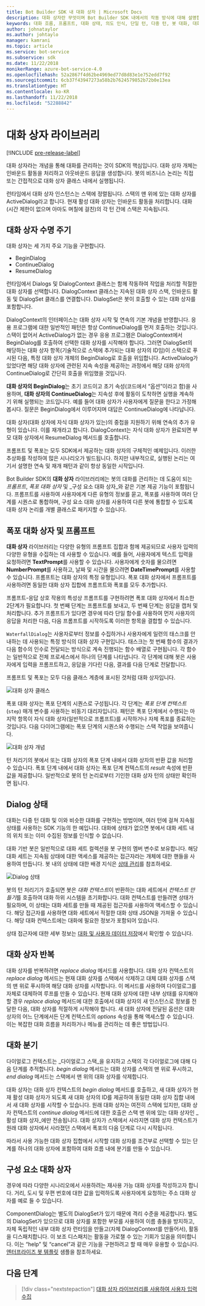 ```yaml
---
title: Bot Builder SDK 내 대화 상자 | Microsoft Docs
description: 대화 상자란 무엇이며 Bot Builder SDK 내에서의 작동 방식에 대해 설명합니다.
keywords: 대화 흐름, 프롬프트, 대화 상태, 의도 인식, 단일 턴, 다중 턴, 봇 대화, 대화, 프롬프트, 폭포, 대화 세트
author: johnataylor
ms.author: johtaylo
manager: kamrani
ms.topic: article
ms.service: bot-service
ms.subservice: sdk
ms.date: 11/22/2018
monikerRange: azure-bot-service-4.0
ms.openlocfilehash: 52a2867f4d62be4969ed77d8d83e1e752edd7f92
ms.sourcegitcommit: 6cb37f43947273a58b2b7624579852b72b0e13ea
ms.translationtype: HT
ms.contentlocale: ko-KR
ms.lasthandoff: 11/22/2018
ms.locfileid: "52288842"
---
```

# <a name="dialogs-library"></a>대화 상자 라이브러리

[!INCLUDE [pre-release-label](../includes/pre-release-label.md)]

대화 상자라는 개념을 통해 대화를 관리하는 것이 SDK의 핵심입니다. 대화 상자 개체는 인바운드 활동을 처리하고 아웃바운드 응답을 생성합니다. 봇의 비즈니스 논리는 직접 또는 간접적으로 대화 상자 클래스 내에서 실행됩니다.

런타임에서 대화 상자 인스턴스는 스택에 정렬됩니다. 스택의 맨 위에 있는 대화 상자를 ActiveDialog라고 합니다. 현재 활성 대화 상자는 인바운드 활동을 처리합니다. 대화(시간 제한이 없으며 아마도 며칠에 걸친)의 각 턴 간에 스택은 지속됩니다. 

## <a name="dialog-lifecycle"></a>대화 상자 수명 주기

대화 상자는 세 가지 주요 기능을 구현합니다.
- BeginDialog
- ContinueDialog
- ResumeDialog

런타임에서 Dialogs 및 DialogContext 클래스는 함께 작동하여 작업을 처리할 적절한 대화 상자를 선택합니다. DialogContext 클래스는 지속된 대화 상자 스택, 인바운드 활동 및 DialogSet 클래스를 연결합니다. DialogSet은 봇이 호출할 수 있는 대화 상자를 포함합니다.

DialogContext의 인터페이스는 대화 상자 시작 및 연속의 기본 개념을 반영합니다. 응용 프로그램에 대한 일반적인 패턴은 항상 ContinueDialog를 먼저 호출하는 것입니다. 스택이 없어서 ActiveDialog가 없는 경우 응용 프로그램은 DialogContext에서 BeginDialog를 호출하여 선택한 대화 상자를 시작해야 합니다. 그러면 DialogSet의 해당하는 대화 상자 항목(기술적으로 스택에 추가되는 대화 상자의 ID임)이 스택으로 푸시된 다음, 특정 대화 상자 개체의 BeginDialog로 호출을 위임합니다. ActiveDialog가 있었다면 해당 대화 상자에 관련된 지속 속성을 제공하는 과정에서 해당 대화 상자의 ContinueDialog로 간단히 호출을 위임했을 것입니다.

**대화 상자의 BeginDialog**는 초기 코드이고 초기 속성(코드에서 “옵션”이라고 함)을 사용하며, **대화 상자의 ContinueDialog**는 지속성 후에 활동이 도착하면 실행을 계속하기 위해 실행되는 코드입니다. 예를 들어 대화 상자가 사용자에게 질문을 한다고 가정해봅시다. 질문은 BeginDialog에서 이루어지며 대답은 ContinueDialog에 나타납니다.

대화 상자(대화 상자에 자식 대화 상자가 있는)의 중첩을 지원하기 위해 연속의 추가 유형이 있습니다. 이를 재개라고 합니다. DialogContext는 자식 대화 상자가 완료되면 부모 대화 상자에서 ResumeDialog 메서드를 호출합니다.

프롬프트 및 폭포는 모두 SDK에서 제공하는 대화 상자의 구체적인 예제입니다. 이러한 추상화를 작성하여 많은 시나리오가 빌드됩니다. 하지만 내부적으로, 실행된 논리는 여기서 설명한 연속 및 재개 패턴과 같이 항상 동일한 시작입니다. 

Bot Builder SDK의 **대화 상자** 라이브러리에는 봇의 대화를 관리하는 데 도움이 되는 _프롬프트_, _폭포 대화 상자_ 및 _구성 요소 대화 상자_와 같은 기본 제공 기능이 포함됩니다. 프롬프트를 사용하여 사용자에게 다른 유형의 정보를 묻고, 폭포를 사용하여 여러 단계를 시퀀스로 통합하며, 구성 요소 대화 상자를 사용하여 다른 봇에 통합할 수 있도록 대화 상자 논리를 개별 클래스로 패키지할 수 있습니다.
## <a name="waterfall-dialogs-and-prompts"></a>폭포 대화 상자 및 프롬프트

**대화 상자** 라이브러리는 다양한 유형의 프롬프트 집합과 함께 제공되므로 사용자 입력의 다양한 유형을 수집하는 데 사용할 수 있습니다. 예를 들어, 사용자에게 텍스트 입력을 요청하려면 **TextPrompt**를 사용할 수 있습니다. 사용자에게 숫자를 물으려면 **NumberPrompt**를 사용하고, 날짜 및 시간을 물으려면 **DateTimePrompt**를 사용할 수 있습니다. 프롬프트는 대화 상자의 특정 유형입니다. 폭포 대화 상자에서 프롬프트를 사용하려면 동일한 대화 상자 집합에 프롬프트와 폭포를 모두 추가합니다. 

프롬프트-응답 상호 작용의 특성상 프롬프트를 구현하려면 폭포 대화 상자에서 최소한 2단계가 필요합니다. 첫 번째 단계는 프롬프트를 보내고, 두 번째 단계는 응답을 캡처 및 처리합니다.  추가 프롬프트가 있다면 경우에 따라 단일 함수를 사용하여 먼저 사용자의 응답을 처리한 다음, 다음 프롬프트를 시작하도록 이러한 항목을 결합할 수 있습니다.

`WaterfallDialog`는 사용자로부터 정보를 수집하거나 사용자에게 일련의 태스크를 안내하는 데 사용되는 특정 방식의 대화 상자 구현입니다. 태스크는 첫 번째 함수의 결과가 다음 함수의 인수로 전달되는 방식으로 계속 진행되는 함수 배열로 구현됩니다. 각 함수는 일반적으로 전체 프로세스에서 하나의 단계를 나타냅니다. 각 단계에 대해 봇은 사용자에게 입력을 프롬프트하고, 응답을 기다린 다음, 결과를 다음 단계로 전달합니다. 

프롬프트 및 폭포는 모두 다음 클래스 계층에 표시된 것처럼 대화 상자입니다. 

![대화 상자 클래스](media/bot-builder-dialog-classes.png)

폭포 대화 상자는 폭포 단계의 시퀀스로 구성됩니다. 각 단계는 _폭포 단계 컨텍스트_(`step`) 매개 변수를 사용하는 비동기 대리자입니다. 패턴은 폭포 단계에서 수행되는 마지막 항목이 자식 대화 상자(일반적으로 프롬프트)를 시작하거나 자체 폭포를 종료하는 것입니다. 다음 다이어그램에는 폭포 단계의 시퀀스와 수행되는 스택 작업을 보여줍니다.

![대화 상자 개념](media/bot-builder-dialog-concept.png)

턴 처리기의 봇에서 또는 대화 상자의 폭포 단계 내에서 대화 상자의 반환 값을 처리할 수 있습니다.
폭포 단계 내에서 대화 상자는 폭포 단계 컨텍스트의 _result_ 속성에 반환 값을 제공합니다.
일반적으로 봇의 턴 논리로부터 기인한 대화 상자 턴의 상태만 확인하면 됩니다.

## <a name="dialog-state"></a>Dialog 상태

대화는 다중 턴 대화 및 이와 비슷한 대화를 구현하는 방법이며, 여러 턴에 걸쳐 지속됨 상태를 사용하는 SDK 기능의 한 예입니다. 대화에 상태가 없으면 봇에서 대화 세트 내의 위치 또는 이미 수집된 정보를 인식할 수 없습니다.

대화 기반 봇은 일반적으로 대화 세트 컬렉션을 봇 구현의 멤버 변수로 보유합니다. 해당 대화 세트는 지속됨 상태에 대한 액세스를 제공하는 접근자라는 개체에 대한 핸들을 사용하여 만듭니다. 봇 내의 상태에 대한 배경 지식은 [상태 관리](bot-builder-concept-state.md)를 참조하세요. 

![Dialog 상태](media/bot-builder-dialog-state.png)

봇의 턴 처리기가 호출되면 봇은 *대화 컨텍스트*이 반환하는 대화 세트에서 *컨텍스트 만들기*를 호출하여 대화 하위 시스템을 초기화합니다. 대화 컨텍스트를 만들려면 상태가 필요하며, 이 상태는 대화 세트를 만들 때 제공된 접근자를 사용하여 액세스할 수 있습니다. 해당 접근자를 사용하면 대화 세트에서 적절한 대화 상태 JSON을 가져올 수 있습니다. 해당 대화 컨텍스트에는 대화에 필요한 정보가 포함되어 있습니다.

상태 접근자에 대한 세부 정보는 [대화 및 사용자 데이터 저장](bot-builder-howto-v4-state.md)에서 확인할 수 있습니다.

## <a name="repeating-a-dialog"></a>대화 상자 반복

대화 상자를 반복하려면 *replace dialog* 메서드를 사용합니다. 대화 상자 컨텍스트의 *replace dialog* 메서드는 현재 대화 상자를 스택에서 삭제하고 대체 대화 상자를 스택의 맨 위로 푸시하여 해당 대화 상자를 시작합니다. 이 메서드를 사용하여 다이얼로그를 자체로 대체하여 루프를 만들 수 있습니다. 현재 대화 상자에 대한 내부 상태를 유지해야 할 경우 _replace dialog_ 메서드에 대한 호출에서 대화 상자의 새 인스턴스로 정보를 전달한 다음, 대화 상자를 적절하게 시작해야 합니다. 새 대화 상자에 전달된 옵션은 대화 상자의 어느 단계에서든 단계 컨텍스트의 _options_ 속성을 통해 액세스할 수 있습니다. 이는 복잡한 대화 흐름을 처리하거나 메뉴를 관리하는 데 좋은 방법입니다.

## <a name="branch-a-conversation"></a>대화 분기

다이얼로그 컨텍스트는 _다이얼로그 스택_을 유지하고 스택의 각 다이얼로그에 대해 다음 단계를 추적합니다. _begin dialog_ 메서드는 대화 상자를 스택의 맨 위로 푸시하고, _end dialog_ 메서드는 스택에서 맨 위의 대화 상자를 삭제합니다.

대화 상자는 대화 상자 컨텍스트의 _begin dialog_ 메서드를 호출하고, 새 대화 상자가 현재 활성 대화 상자가 되도록 새 대화 상자의 ID를 제공하여 동일한 대화 상자 집합 내에서 새 대화 상자를 시작할 수 있습니다. 원래 대화 상자는 여전히 스택에 있지만, 대화 상자 컨텍스트의 _continue dialog_ 메서드에 대한 호출은 스택 맨 위에 있는 대화 상자인 _활성 대화 상자_에만 전송됩니다. 대화 상자가 스택에서 사라지면 대화 상자 컨텍스트가 원래 대화 상자에서 사라졌던 스택에서 폭포의 다음 단계로 다시 시작됩니다.

따라서 사용 가능한 대화 상자 집합에서 시작할 대화 상자를 조건부로 선택할 수 있는 단계를 하나의 대화 상자에 포함하여 대화 흐름 내에 분기를 만들 수 있습니다.

## <a name="component-dialog"></a>구성 요소 대화 상자
경우에 따라 다양한 시나리오에서 사용하려는 재사용 가능 대화 상자를 작성하고자 합니다. 거리, 도시 및 우편 번호에 대한 값을 입력하도록 사용자에게 요청하는 주소 대화 상자를 예로 들 수 있습니다. 

ComponentDialog는 별도의 DialogSet가 있기 때문에 격리 수준을 제공합니다. 별도의 DialogSet가 있으므로 대화 상자를 포함한 부모를 사용하여 이름 충돌을 방지하고, 자체 독립적인 내부 대화 상자 런타임을 만들고(자체 DialogContext를 만들어서), 활동을 디스패치합니다. 이 보조 디스패치는 활동을 가로챌 수 있는 기회가 있음을 의미합니다. 이는 “help” 및 “cancel”과 같은 기능을 구현하려고 할 때 매우 유용할 수 있습니다.  [엔터프라이즈 봇 템플릿](https://aka.ms/abs/templates/cabot) 샘플을 참조하세요. 

## <a name="next-steps"></a>다음 단계

> [!div class="nextstepaction"]
> [대화 상자 라이브러리를 사용하여 사용자 입력 수집](bot-builder-prompts.md)
